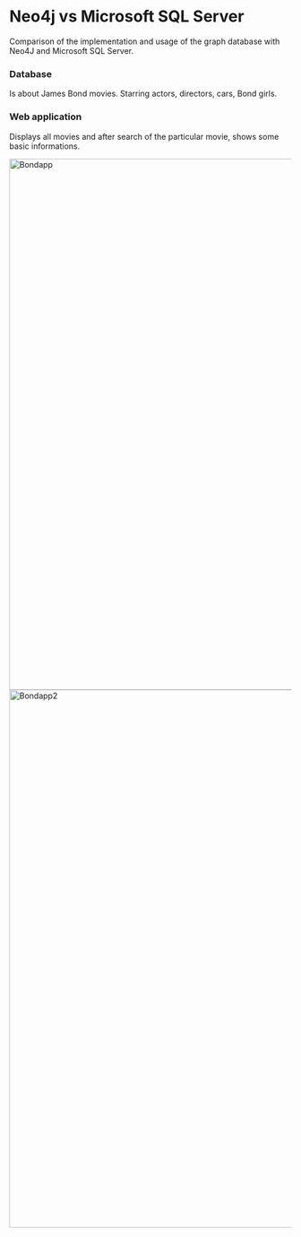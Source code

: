 # Neo4j vs Microsoft SQL Server

Comparison of the implementation and usage of the graph database with Neo4J and Microsoft SQL Server.

### Database

Is about James Bond movies. Starring actors, directors, cars, Bond girls.

### Web application

Displays all movies and after search of the particular movie, shows some basic informations.

<img width="948" alt="Bondapp" src="https://user-images.githubusercontent.com/58556676/81391033-bcbf8000-911c-11ea-8ea4-1e2c674bd659.png">

<img width="960" alt="Bondapp2" src="https://user-images.githubusercontent.com/58556676/81391107-d2cd4080-911c-11ea-9fbb-a1254eb8ed6e.png">
